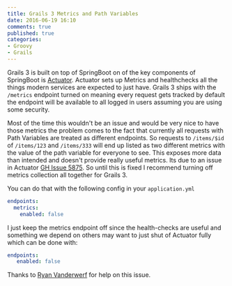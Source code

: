 ```yaml
---
title: Grails 3 Metrics and Path Variables
date: 2016-06-19 16:10
comments: true
published: true
categories:
- Groovy
- Grails
---
```


Grails 3 is built on top of SpringBoot on of the key components of SpringBoot is [Actuator](https://github.com/spring-projects/spring-boot/tree/master/spring-boot-actuator). Actuator sets up Metrics and healthchecks all the things modern services are expected to just have. Grails 3 ships with the `/metrics` endpoint turned on meaning every request gets tracked by default the endpoint will be available to all logged in users assuming you are using some security.

Most of the time this wouldn't be an issue and would be very nice to have those metrics the problem comes to the fact that currently all requests with Path Variables are treated as different endpoints. So requests to `/items/$id` of `/items/123` and `/items/333` will end up listed as two different metrics with the value of the path variable for everyone to see. This exposes more data than intended and doesn't provide really useful metrics. Its due to an issue in Actuator [GH Issue 5875](https://github.com/spring-projects/spring-boot/issues/5875). So until this is fixed I recommend turning off metrics collection all together for Grails 3.

You can do that with the following config in your `application.yml`

```yaml
endpoints:
  metrics:
    enabled: false
```

I just keep the metrics endpoint off since the health-checks are useful and something we depend on others may want to just shut of Actuator fully which can be done with:

```yaml
endpoints:
   enabled: false
```

Thanks to [Ryan Vanderwerf](https://twitter.com/RyanVanderwerf) for help on this issue.
